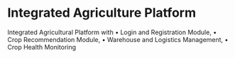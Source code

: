 # Integrated Agriculture Platform
Integrated Agricultural Platform with 
•	Login and Registration Module, 
•	Crop Recommendation Module, 
•	Warehouse and Logistics Management, 
•	Crop Health Monitoring

